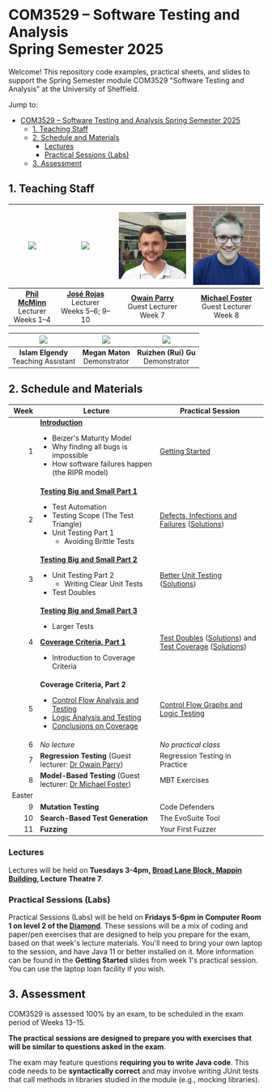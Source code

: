 # COM3529 – Software Testing and Analysis <br /> Spring Semester 2025

Welcome! This repository code examples, practical sheets, and slides to support the Spring Semester module COM3529 "Software Testing and Analysis" at the University of Sheffield.

Jump to:
- [COM3529 – Software Testing and Analysis  Spring Semester 2025](#com3529-software-testing-and-analysis--spring-semester-2025)
  - [1. Teaching Staff](#1-teaching-staff)
  - [2. Schedule and Materials](#2-schedule-and-materials)
    - [Lectures](#lectures)
    - [Practical Sessions (Labs)](#practical-sessions-labs)
  - [3. Assessment](#3-assessment)

## 1. Teaching Staff

  |<img src="misc/images/phil.jpg" width="150"/> | <img src="misc/images/jose.jpg" width="150"/> | <img src="misc/images/owain.jpg" width="150"/> | <img src="misc/images/michael.jpg" width="150"/> |
  |:-:|:-:|:-:|:-:|
  | **[Phil McMinn](https://philmcminn.com)** <br /> Lecturer <br /> Weeks 1&ndash;4 | **[José Rojas](https://jmrojas.github.io)** <br /> Lecturer <br /> Weeks 5&ndash;6; 9&ndash;10 | **[Owain Parry](https://o-parry.github.io/)** <br /> Guest Lecturer <br /> Week 7 | **[Michael Foster](https://jmafoster1.github.io/)** <br /> Guest Lecturer <br /> Week 8|

  |<img src="misc/images/islam.jpg" width="150"/> | <img src="misc/images/megan.jpg" width="150"/> | <img src="misc/images/rui.jpg" width="150"/> |
  |:-:|:-:|:-:|
  |**Islam Elgendy** <br /> Teaching Assistant | **Megan Maton** <br /> Demonstrator | **Ruizhen (Rui) Gu** <br /> Demonstrator|



## 2. Schedule and Materials

<!-- [Defects, Infections and Failures](practicals/2-defects-infections-failures.md) | -->

| Week | Lecture | Practical Session |
|-:|-|-|
|1 | **[Introduction](slides/1-introduction.pdf)**<ul><li>Beizer's Maturity Model</li><li>Why finding all bugs is impossible</li><li>How software failures happen (the RIPR model)</li></ul>| [Getting Started](practicals/1-getting-started.pdf) |
|2 | **[Testing Big and Small Part 1](slides/2-testing-big-small-1.pdf)**<ul><li>Test Automation</li><li>Testing Scope (The Test Triangle)</li><li>Unit Testing Part 1<ul><li>Avoiding Brittle Tests</li></ul></li></ul> | [Defects, Infections and Failures](practicals/2-defects-infections-failures.md) ([Solutions](practicals/2-defects-infections-failures-solutions.md))|
|3 | **[Testing Big and Small Part 2](slides/3-testing-big-small-2.pdf)**<ul><li>Unit Testing Part 2<ul><li>Writing Clear Unit Tests</li></ul><li>Test Doubles</li></ul> | [Better Unit Testing](practicals/3-better-unit-testing.md) ([Solutions](practicals/3-better-unit-testing-solutions.md)) |
|4 | **[Testing Big and Small Part 3](slides/4-testing-big-small-3.pdf)**<ul><li>Larger Tests</li></ul>**[Coverage Criteria, Part 1](slides/4-coverage-part1.pdf)**<ul><li>Introduction to Coverage Criteria</li></ul> | [Test Doubles](practicals/4-test-doubles.md) ([Solutions](practicals/4-test-doubles-solutions.md)) and [Test Coverage](practicals/4-coverage.md) ([Solutions](practicals/4-coverage-solutions.md))|
|5 | **Coverage Criteria, Part 2**<ul><li>[Control Flow Analysis and Testing](slides/5-control-flow-analysis-and-testing.pdf)</li><li>[Logic Analysis and Testing](slides/5-logic-analysis-and-testing.pdf)</li><li>[Conclusions on Coverage](slides/5-conclusions.pdf)</li></ul> | [Control Flow Graphs and Logic Testing](practicals/5-cfgs-and-logic.md) |
|6 | *No lecture* | *No practical class* |
|7 | **Regression Testing** (Guest lecturer: [Dr Owain Parry](https://o-parry.github.io/)) | Regression Testing in Practice |
|8 | **Model-Based Testing** (Guest lecturer: [Dr Michael Foster](https://jmafoster1.github.io/)) | MBT Exercises |
|Easter| | |
|9 | **Mutation Testing** | Code Defenders |
|10 | **Search-Based Test Generation** | The EvoSuite Tool |
|11| **Fuzzing** | Your First Fuzzer |

### Lectures

Lectures will be held on **Tuesdays 3-4pm, [Broad Lane Block, Mappin Building](https://sites.google.com/sheffield.ac.uk/pooledroomdirectory/teaching-spaces/broad-lane-block-mappin-building),  Lecture Theatre 7**.

### Practical Sessions (Labs)

Practical Sessions (Labs) will be held on **Fridays 5-6pm in Computer Room 1 on level 2 of the [Diamond](https://www.sheffield.ac.uk/engineering/diamond-engineering/floor-plans)**. These sessions will be a mix of coding and paper/pen exercises that are designed to help you prepare for the exam, based on that week's lecture materials. You'll need to bring your own laptop to the session, and have Java 11 or better installed on it. More information can be found in the **Getting Started** slides from week 1's practical session. You can use the laptop loan facility if you wish.


## 3. Assessment

COM3529 is assessed 100% by an exam, to be scheduled in the exam period of Weeks 13&ndash;15.

**The practical sessions are designed to prepare you with exercises that will be similar to questions asked in the exam**.

The exam may feature questions **requiring you to write Java code**. This code
needs to be **syntactically correct** and may involve writing JUnit tests that
call methods in libraries studied in the module (e.g., mocking libraries).
